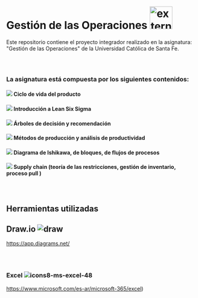 # Gestión de las Operaciones <img width="60" height="60" src="https://img.icons8.com/external-outline-juicy-fish/60/external-operations-devops-outline-outline-juicy-fish.png" alt="external-operations-devops-outline-outline-juicy-fish"/>

Este repositorio contiene el proyecto integrador realizado en la asignatura: "Gestión de las Operaciones" de la Universidad Católica de Santa Fe.
###  
‎ ‎ ‎ ‎ ‎ ‎ ‎ ‎ ‎ ‎‎ ‎ ‎ ‎ ‎ ‎ ‎ ‎ ‎ ‎ ‎ ‎ ‎ ‎ ‎ ‎ ‎ ‎ ‎ ‎ ‎ ‎ ‎ ‎ ‎ ‎ ‎ ‎ ‎ ‎ ‎ ‎ ‎ ‎ ‎ ‎ ‎ ‎ ‎

### La asignatura está compuesta por los siguientes contenidos:
#### <img src="https://img.icons8.com/plumpy/15/000000/sphere.png"/> Ciclo de vida del producto  
#### <img src="https://img.icons8.com/plumpy/15/000000/sphere.png"/> Introducción a Lean Six Sigma
#### <img src="https://img.icons8.com/plumpy/15/000000/sphere.png"/> Árboles de decisión y recomendación 
#### <img src="https://img.icons8.com/plumpy/15/000000/sphere.png"/> Métodos de producción y análisis de productividad
#### <img src="https://img.icons8.com/plumpy/15/000000/sphere.png"/> Diagrama de Ishikawa, de bloques, de flujos de procesos
#### <img src="https://img.icons8.com/plumpy/15/000000/sphere.png"/> Supply chain (teoría de las restricciones, gestión de inventario, proceso pull )



###  ‎ ‎ ‎ ‎ ‎ ‎ ‎ ‎ ‎ ‎‎ ‎ ‎ ‎ ‎ ‎ ‎ ‎ ‎ ‎ ‎ ‎ ‎ ‎ ‎ ‎ ‎ ‎ ‎ ‎ ‎ ‎ ‎ ‎ ‎ ‎ ‎ ‎ ‎ ‎ ‎ ‎ ‎ ‎ ‎ ‎ ‎ ‎ ‎ 
## Herramientas utilizadas
## Draw.io ![draw](https://user-images.githubusercontent.com/58674979/126081442-e83d9ccc-14c9-4ff8-8dc5-9f300be169f0.png)
https://app.diagrams.net/
###  ‎ ‎ ‎ ‎ ‎ ‎ ‎ ‎ ‎ ‎‎ ‎ ‎ ‎ ‎ ‎ ‎ ‎ ‎ ‎ ‎ ‎ ‎ ‎ ‎ ‎ ‎ ‎ ‎ ‎ ‎ ‎ ‎ ‎ ‎ ‎ ‎ ‎ ‎ ‎ ‎ ‎ ‎ ‎ ‎ ‎ ‎ ‎ ‎ 
### Excel ![icons8-ms-excel-48](https://github.com/agustinphx/Gestion_de_costos/assets/58674979/e103657c-e678-42a2-9bfa-75ccc4beea13)
https://www.microsoft.com/es-ar/microsoft-365/excel)
